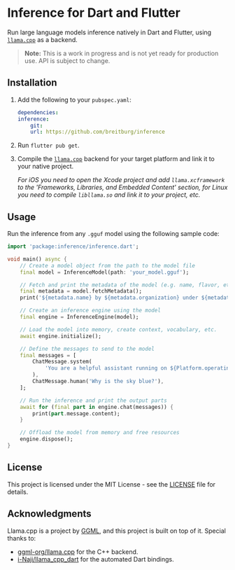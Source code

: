 # Inference for Dart and Flutter

Run large language models inference natively in Dart and Flutter, using [`llama.cpp`](https://github.com/ggml-org/llama.cpp) as a backend.

> **Note:** This is a work in progress and is not yet ready for production use. API is subject to change.

## Installation

1. Add the following to your `pubspec.yaml`:
    ```yaml
    dependencies:
    inference:
        git:
        url: https://github.com/breitburg/inference
    ```

2. Run `flutter pub get`.

3. Compile the [`llama.cpp`](https://github.com/ggml-org/llama.cpp) backend for your target platform and link it to your native project.

    _For iOS you need to open the Xcode project and add `llama.xcframework` to the 'Frameworks, Libraries, and Embedded Content' section, for Linux you need to compile `libllama.so` and link it to your project, etc._

## Usage

Run the inference from any `.gguf` model using the following sample code:

```dart
import 'package:inference/inference.dart';

void main() async {
    // Create a model object from the path to the model file
    final model = InferenceModel(path: 'your_model.gguf');

    // Fetch and print the metadata of the model (e.g. name, flavor, etc.)
    final metadata = model.fetchMetadata();
    print('${metadata.name} by ${metadata.organization} under ${metadata.license}');

    // Create an inference engine using the model
    final engine = InferenceEngine(model);

    // Load the model into memory, create context, vocabulary, etc.
    await engine.initialize();

    // Define the messages to send to the model
    final messages = [
        ChatMessage.system(
            'You are a helpful assistant running on ${Platform.operatingSystem}.'
        ),
        ChatMessage.human('Why is the sky blue?'),
    ];

    // Run the inference and print the output parts
    await for (final part in engine.chat(messages)) {
        print(part.message.content);
    }

    // Offload the model from memory and free resources
    engine.dispose();
}
```

## License

This project is licensed under the MIT License - see the [LICENSE](LICENSE) file for details.

## Acknowledgments

Llama.cpp is a project by [GGML](https://ggml.ai/), and this project is built on top of it. Special thanks to:

- [ggml-org/llama.cpp](https://github.com/ggml-org/llama.cpp) for the C++ backend.
- [i-Naji/llama_cpp_dart](https://github.com/i-Naji/llama_cpp_dart) for the automated Dart bindings.
